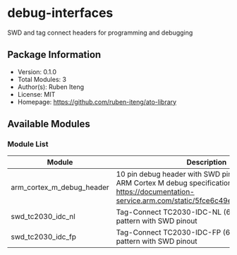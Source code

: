 # debug-interfaces

SWD and tag connect headers for programming and debugging

## Package Information

- Version: 0.1.0
- Total Modules: 3
- Author(s): Ruben Iteng
- License: MIT
- Homepage: https://github.com/ruben-iteng/ato-library

## Available Modules

### Module List

| Module | Description |
|--------|-------------|
| arm_cortex_m_debug_header | 10 pin debug header with SWD pinout according to ARM Cortex M debug specification<br>    https://documentation-service.arm.com/static/5fce6c49e167456a35b36af1 |
| swd_tc2030_idc_nl | Tag-Connect TC2030-IDC-NL (6-pin) landing pattern with SWD pinout |
| swd_tc2030_idc_fp | Tag-Connect TC2030-IDC-FP (6-pin) landing pattern with SWD pinout |
